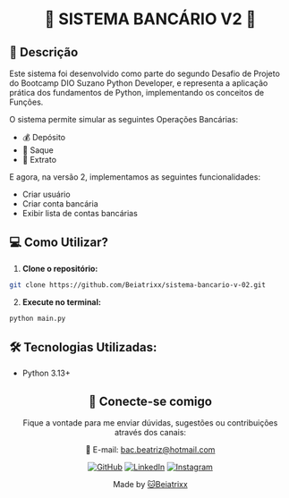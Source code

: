 <h1>
    <div align="center">  
      <span>💸 SISTEMA BANCÁRIO V2 💸</span>
    </div>
</h1>

## 📃 Descrição

Este sistema foi desenvolvido como parte do segundo Desafio de Projeto do Bootcamp DIO Suzano Python Developer, e representa a aplicação prática dos fundamentos de Python, implementando os conceitos de Funções.

O sistema permite simular as seguintes Operações Bancárias:
    
- 💰 Depósito
- 🏧 Saque
- 🧾 Extrato

E agora, na versão 2, implementamos as seguintes funcionalidades:
- Criar usuário
- Criar conta bancária
- Exibir lista de contas bancárias

## 💻 Como Utilizar?

1. **Clone o repositório:**

```bash
git clone https://github.com/Beiatrixx/sistema-bancario-v-02.git
```

2. **Execute no terminal:**

```bash
python main.py
```

## 🛠 Tecnologias Utilizadas:
- Python 3.13+

<div align="center">
  
## 📩 Conecte-se comigo

Fique a vontade para me enviar dúvidas, sugestões ou contribuições através dos canais:
  
📧 E-mail: bac.beatriz@hotmail.com


[![GitHub](https://img.shields.io/badge/GitHub-7a27bb?style=for-the-badge&logo=github&logoColor=fff)](https://github.com/Beiatrixx)
[![LinkedIn](https://img.shields.io/badge/Linkedin-7a27bb?style=for-the-badge&logo=linkedin&logoColor=white)](https://www.linkedin.com/in/beatrizapcelestino/)
[![Instagram](https://img.shields.io/badge/-Instagram-7a27bb?style=for-the-badge&logo=instagram&logoColor=fff&color:FFF)](https://www.instagram.com/beaa_celestino/)

</div>

</div>
<div align="center">Made by <a href="https://github.com/Beiatrixx">🐱Beiatrixx</a></div>
